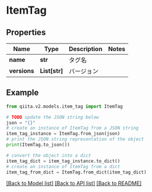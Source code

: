 # ItemTag


## Properties

Name | Type | Description | Notes
------------ | ------------- | ------------- | -------------
**name** | **str** | タグ名 | 
**versions** | **List[str]** | バージョン | 

## Example

```python
from qiita.v2.models.item_tag import ItemTag

# TODO update the JSON string below
json = "{}"
# create an instance of ItemTag from a JSON string
item_tag_instance = ItemTag.from_json(json)
# print the JSON string representation of the object
print(ItemTag.to_json())

# convert the object into a dict
item_tag_dict = item_tag_instance.to_dict()
# create an instance of ItemTag from a dict
item_tag_from_dict = ItemTag.from_dict(item_tag_dict)
```
[[Back to Model list]](../README.md#documentation-for-models) [[Back to API list]](../README.md#documentation-for-api-endpoints) [[Back to README]](../README.md)


